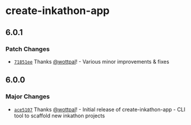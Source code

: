 # create-inkathon-app

## 6.0.1

### Patch Changes

- [`71851ee`](https://github.com/scio-labs/inkathon/commit/71851ee78475d3b887920cdf9d4f59023b7ac257) Thanks [@wottpal](https://github.com/wottpal)! - Various minor improvements & fixes

## 6.0.0

### Major Changes

- [`ace5107`](https://github.com/scio-labs/inkathon/commit/ace5107ab3f059f93e4893410c3cd0999cd1e454) Thanks [@wottpal](https://github.com/wottpal)! - Initial release of create-inkathon-app - CLI tool to scaffold new inkathon projects
